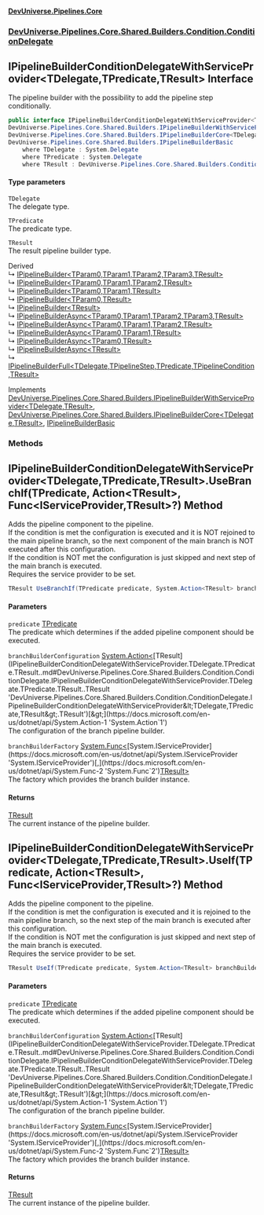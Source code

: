 #### [DevUniverse.Pipelines.Core](Pipelines.md 'Pipelines')
### [DevUniverse.Pipelines.Core.Shared.Builders.Condition.ConditionDelegate](Pipelines.md#DevUniverse.Pipelines.Core.Shared.Builders.Condition.ConditionDelegate 'DevUniverse.Pipelines.Core.Shared.Builders.Condition.ConditionDelegate')
## IPipelineBuilderConditionDelegateWithServiceProvider&lt;TDelegate,TPredicate,TResult&gt; Interface
The pipeline builder with the possibility to add the pipeline step conditionally.  
```csharp
public interface IPipelineBuilderConditionDelegateWithServiceProvider<TDelegate,in TPredicate,TResult> :
DevUniverse.Pipelines.Core.Shared.Builders.IPipelineBuilderWithServiceProvider<TDelegate, TResult>,
DevUniverse.Pipelines.Core.Shared.Builders.IPipelineBuilderCore<TDelegate, TResult>,
DevUniverse.Pipelines.Core.Shared.Builders.IPipelineBuilderBasic
    where TDelegate : System.Delegate
    where TPredicate : System.Delegate
    where TResult : DevUniverse.Pipelines.Core.Shared.Builders.Condition.ConditionDelegate.IPipelineBuilderConditionDelegateWithServiceProvider<TDelegate, TPredicate, TResult>
```
#### Type parameters
<a name='DevUniverse.Pipelines.Core.Shared.Builders.Condition.ConditionDelegate.IPipelineBuilderConditionDelegateWithServiceProvider.TDelegate.TPredicate.TResult..TDelegate'></a>
`TDelegate`  
The delegate type.
  
<a name='DevUniverse.Pipelines.Core.Shared.Builders.Condition.ConditionDelegate.IPipelineBuilderConditionDelegateWithServiceProvider.TDelegate.TPredicate.TResult..TPredicate'></a>
`TPredicate`  
The predicate type.
  
<a name='DevUniverse.Pipelines.Core.Shared.Builders.Condition.ConditionDelegate.IPipelineBuilderConditionDelegateWithServiceProvider.TDelegate.TPredicate.TResult..TResult'></a>
`TResult`  
The result pipeline builder type.
  

Derived  
&#8627; [IPipelineBuilder&lt;TParam0,TParam1,TParam2,TParam3,TResult&gt;](IPipelineBuilder.TParam0.TParam1.TParam2.TParam3.TResult..md 'DevUniverse.Pipelines.Core.Builders.IPipelineBuilder&lt;TParam0,TParam1,TParam2,TParam3,TResult&gt;')  
&#8627; [IPipelineBuilder&lt;TParam0,TParam1,TParam2,TResult&gt;](IPipelineBuilder.TParam0.TParam1.TParam2.TResult..md 'DevUniverse.Pipelines.Core.Builders.IPipelineBuilder&lt;TParam0,TParam1,TParam2,TResult&gt;')  
&#8627; [IPipelineBuilder&lt;TParam0,TParam1,TResult&gt;](IPipelineBuilder.TParam0.TParam1.TResult..md 'DevUniverse.Pipelines.Core.Builders.IPipelineBuilder&lt;TParam0,TParam1,TResult&gt;')  
&#8627; [IPipelineBuilder&lt;TParam0,TResult&gt;](IPipelineBuilder.TParam0.TResult..md 'DevUniverse.Pipelines.Core.Builders.IPipelineBuilder&lt;TParam0,TResult&gt;')  
&#8627; [IPipelineBuilder&lt;TResult&gt;](IPipelineBuilder.TResult..md 'DevUniverse.Pipelines.Core.Builders.IPipelineBuilder&lt;TResult&gt;')  
&#8627; [IPipelineBuilderAsync&lt;TParam0,TParam1,TParam2,TParam3,TResult&gt;](IPipelineBuilderAsync.TParam0.TParam1.TParam2.TParam3.TResult..md 'DevUniverse.Pipelines.Core.Builders.IPipelineBuilderAsync&lt;TParam0,TParam1,TParam2,TParam3,TResult&gt;')  
&#8627; [IPipelineBuilderAsync&lt;TParam0,TParam1,TParam2,TResult&gt;](IPipelineBuilderAsync.TParam0.TParam1.TParam2.TResult..md 'DevUniverse.Pipelines.Core.Builders.IPipelineBuilderAsync&lt;TParam0,TParam1,TParam2,TResult&gt;')  
&#8627; [IPipelineBuilderAsync&lt;TParam0,TParam1,TResult&gt;](IPipelineBuilderAsync.TParam0.TParam1.TResult..md 'DevUniverse.Pipelines.Core.Builders.IPipelineBuilderAsync&lt;TParam0,TParam1,TResult&gt;')  
&#8627; [IPipelineBuilderAsync&lt;TParam0,TResult&gt;](IPipelineBuilderAsync.TParam0.TResult..md 'DevUniverse.Pipelines.Core.Builders.IPipelineBuilderAsync&lt;TParam0,TResult&gt;')  
&#8627; [IPipelineBuilderAsync&lt;TResult&gt;](IPipelineBuilderAsync.TResult..md 'DevUniverse.Pipelines.Core.Builders.IPipelineBuilderAsync&lt;TResult&gt;')  
&#8627; [IPipelineBuilderFull&lt;TDelegate,TPipelineStep,TPredicate,TPipelineCondition,TResult&gt;](IPipelineBuilderFull.TDelegate.TPipelineStep.TPredicate.TPipelineCondition.TResult..md 'DevUniverse.Pipelines.Core.Shared.Builders.IPipelineBuilderFull&lt;TDelegate,TPipelineStep,TPredicate,TPipelineCondition,TResult&gt;')  

Implements [DevUniverse.Pipelines.Core.Shared.Builders.IPipelineBuilderWithServiceProvider&lt;](IPipelineBuilderWithServiceProvider.TDelegate.TResult..md 'DevUniverse.Pipelines.Core.Shared.Builders.IPipelineBuilderWithServiceProvider&lt;TDelegate,TResult&gt;')[TDelegate](IPipelineBuilderConditionDelegateWithServiceProvider.TDelegate.TPredicate.TResult..md#DevUniverse.Pipelines.Core.Shared.Builders.Condition.ConditionDelegate.IPipelineBuilderConditionDelegateWithServiceProvider.TDelegate.TPredicate.TResult..TDelegate 'DevUniverse.Pipelines.Core.Shared.Builders.Condition.ConditionDelegate.IPipelineBuilderConditionDelegateWithServiceProvider&lt;TDelegate,TPredicate,TResult&gt;.TDelegate')[,](IPipelineBuilderWithServiceProvider.TDelegate.TResult..md 'DevUniverse.Pipelines.Core.Shared.Builders.IPipelineBuilderWithServiceProvider&lt;TDelegate,TResult&gt;')[TResult](IPipelineBuilderConditionDelegateWithServiceProvider.TDelegate.TPredicate.TResult..md#DevUniverse.Pipelines.Core.Shared.Builders.Condition.ConditionDelegate.IPipelineBuilderConditionDelegateWithServiceProvider.TDelegate.TPredicate.TResult..TResult 'DevUniverse.Pipelines.Core.Shared.Builders.Condition.ConditionDelegate.IPipelineBuilderConditionDelegateWithServiceProvider&lt;TDelegate,TPredicate,TResult&gt;.TResult')[&gt;](IPipelineBuilderWithServiceProvider.TDelegate.TResult..md 'DevUniverse.Pipelines.Core.Shared.Builders.IPipelineBuilderWithServiceProvider&lt;TDelegate,TResult&gt;'), [DevUniverse.Pipelines.Core.Shared.Builders.IPipelineBuilderCore&lt;](IPipelineBuilderCore.TDelegate.TResult..md 'DevUniverse.Pipelines.Core.Shared.Builders.IPipelineBuilderCore&lt;TDelegate,TResult&gt;')[TDelegate](IPipelineBuilderConditionDelegateWithServiceProvider.TDelegate.TPredicate.TResult..md#DevUniverse.Pipelines.Core.Shared.Builders.Condition.ConditionDelegate.IPipelineBuilderConditionDelegateWithServiceProvider.TDelegate.TPredicate.TResult..TDelegate 'DevUniverse.Pipelines.Core.Shared.Builders.Condition.ConditionDelegate.IPipelineBuilderConditionDelegateWithServiceProvider&lt;TDelegate,TPredicate,TResult&gt;.TDelegate')[,](IPipelineBuilderCore.TDelegate.TResult..md 'DevUniverse.Pipelines.Core.Shared.Builders.IPipelineBuilderCore&lt;TDelegate,TResult&gt;')[TResult](IPipelineBuilderConditionDelegateWithServiceProvider.TDelegate.TPredicate.TResult..md#DevUniverse.Pipelines.Core.Shared.Builders.Condition.ConditionDelegate.IPipelineBuilderConditionDelegateWithServiceProvider.TDelegate.TPredicate.TResult..TResult 'DevUniverse.Pipelines.Core.Shared.Builders.Condition.ConditionDelegate.IPipelineBuilderConditionDelegateWithServiceProvider&lt;TDelegate,TPredicate,TResult&gt;.TResult')[&gt;](IPipelineBuilderCore.TDelegate.TResult..md 'DevUniverse.Pipelines.Core.Shared.Builders.IPipelineBuilderCore&lt;TDelegate,TResult&gt;'), [IPipelineBuilderBasic](IPipelineBuilderBasic.md 'DevUniverse.Pipelines.Core.Shared.Builders.IPipelineBuilderBasic')  
### Methods
<a name='DevUniverse.Pipelines.Core.Shared.Builders.Condition.ConditionDelegate.IPipelineBuilderConditionDelegateWithServiceProvider.TDelegate.TPredicate.TResult..UseBranchIf(TPredicate.System.Action.TResult..System.Func.System.IServiceProvider.TResult..)'></a>
## IPipelineBuilderConditionDelegateWithServiceProvider&lt;TDelegate,TPredicate,TResult&gt;.UseBranchIf(TPredicate, Action&lt;TResult&gt;, Func&lt;IServiceProvider,TResult&gt;?) Method
Adds the pipeline component to the pipeline.  
If the condition is met the configuration is executed and it is NOT rejoined to the main pipeline branch, so the next component of the main branch is NOT executed after this configuration.  
If the condition is NOT met the configuration is just skipped and next step of the main branch is executed.  
Requires the service provider to be set.  
```csharp
TResult UseBranchIf(TPredicate predicate, System.Action<TResult> branchBuilderConfiguration, System.Func<System.IServiceProvider,TResult>? branchBuilderFactory=null);
```
#### Parameters
<a name='DevUniverse.Pipelines.Core.Shared.Builders.Condition.ConditionDelegate.IPipelineBuilderConditionDelegateWithServiceProvider.TDelegate.TPredicate.TResult..UseBranchIf(TPredicate.System.Action.TResult..System.Func.System.IServiceProvider.TResult..).predicate'></a>
`predicate` [TPredicate](IPipelineBuilderConditionDelegateWithServiceProvider.TDelegate.TPredicate.TResult..md#DevUniverse.Pipelines.Core.Shared.Builders.Condition.ConditionDelegate.IPipelineBuilderConditionDelegateWithServiceProvider.TDelegate.TPredicate.TResult..TPredicate 'DevUniverse.Pipelines.Core.Shared.Builders.Condition.ConditionDelegate.IPipelineBuilderConditionDelegateWithServiceProvider&lt;TDelegate,TPredicate,TResult&gt;.TPredicate')  
The predicate which determines if the added pipeline component should be executed.
  
<a name='DevUniverse.Pipelines.Core.Shared.Builders.Condition.ConditionDelegate.IPipelineBuilderConditionDelegateWithServiceProvider.TDelegate.TPredicate.TResult..UseBranchIf(TPredicate.System.Action.TResult..System.Func.System.IServiceProvider.TResult..).branchBuilderConfiguration'></a>
`branchBuilderConfiguration` [System.Action&lt;](https://docs.microsoft.com/en-us/dotnet/api/System.Action-1 'System.Action`1')[TResult](IPipelineBuilderConditionDelegateWithServiceProvider.TDelegate.TPredicate.TResult..md#DevUniverse.Pipelines.Core.Shared.Builders.Condition.ConditionDelegate.IPipelineBuilderConditionDelegateWithServiceProvider.TDelegate.TPredicate.TResult..TResult 'DevUniverse.Pipelines.Core.Shared.Builders.Condition.ConditionDelegate.IPipelineBuilderConditionDelegateWithServiceProvider&lt;TDelegate,TPredicate,TResult&gt;.TResult')[&gt;](https://docs.microsoft.com/en-us/dotnet/api/System.Action-1 'System.Action`1')  
The configuration of the branch pipeline builder.
  
<a name='DevUniverse.Pipelines.Core.Shared.Builders.Condition.ConditionDelegate.IPipelineBuilderConditionDelegateWithServiceProvider.TDelegate.TPredicate.TResult..UseBranchIf(TPredicate.System.Action.TResult..System.Func.System.IServiceProvider.TResult..).branchBuilderFactory'></a>
`branchBuilderFactory` [System.Func&lt;](https://docs.microsoft.com/en-us/dotnet/api/System.Func-2 'System.Func`2')[System.IServiceProvider](https://docs.microsoft.com/en-us/dotnet/api/System.IServiceProvider 'System.IServiceProvider')[,](https://docs.microsoft.com/en-us/dotnet/api/System.Func-2 'System.Func`2')[TResult](IPipelineBuilderConditionDelegateWithServiceProvider.TDelegate.TPredicate.TResult..md#DevUniverse.Pipelines.Core.Shared.Builders.Condition.ConditionDelegate.IPipelineBuilderConditionDelegateWithServiceProvider.TDelegate.TPredicate.TResult..TResult 'DevUniverse.Pipelines.Core.Shared.Builders.Condition.ConditionDelegate.IPipelineBuilderConditionDelegateWithServiceProvider&lt;TDelegate,TPredicate,TResult&gt;.TResult')[&gt;](https://docs.microsoft.com/en-us/dotnet/api/System.Func-2 'System.Func`2')  
The factory which provides the branch builder instance.
  
#### Returns
[TResult](IPipelineBuilderConditionDelegateWithServiceProvider.TDelegate.TPredicate.TResult..md#DevUniverse.Pipelines.Core.Shared.Builders.Condition.ConditionDelegate.IPipelineBuilderConditionDelegateWithServiceProvider.TDelegate.TPredicate.TResult..TResult 'DevUniverse.Pipelines.Core.Shared.Builders.Condition.ConditionDelegate.IPipelineBuilderConditionDelegateWithServiceProvider&lt;TDelegate,TPredicate,TResult&gt;.TResult')  
The current instance of the pipeline builder.
  
<a name='DevUniverse.Pipelines.Core.Shared.Builders.Condition.ConditionDelegate.IPipelineBuilderConditionDelegateWithServiceProvider.TDelegate.TPredicate.TResult..UseIf(TPredicate.System.Action.TResult..System.Func.System.IServiceProvider.TResult..)'></a>
## IPipelineBuilderConditionDelegateWithServiceProvider&lt;TDelegate,TPredicate,TResult&gt;.UseIf(TPredicate, Action&lt;TResult&gt;, Func&lt;IServiceProvider,TResult&gt;?) Method
Adds the pipeline component to the pipeline.  
If the condition is met the configuration is executed and it is rejoined to the main pipeline branch, so the next step of the main branch is executed after this configuration.  
If the condition is NOT met the configuration is just skipped and next step of the main branch is executed.  
Requires the service provider to be set.  
```csharp
TResult UseIf(TPredicate predicate, System.Action<TResult> branchBuilderConfiguration, System.Func<System.IServiceProvider,TResult>? branchBuilderFactory=null);
```
#### Parameters
<a name='DevUniverse.Pipelines.Core.Shared.Builders.Condition.ConditionDelegate.IPipelineBuilderConditionDelegateWithServiceProvider.TDelegate.TPredicate.TResult..UseIf(TPredicate.System.Action.TResult..System.Func.System.IServiceProvider.TResult..).predicate'></a>
`predicate` [TPredicate](IPipelineBuilderConditionDelegateWithServiceProvider.TDelegate.TPredicate.TResult..md#DevUniverse.Pipelines.Core.Shared.Builders.Condition.ConditionDelegate.IPipelineBuilderConditionDelegateWithServiceProvider.TDelegate.TPredicate.TResult..TPredicate 'DevUniverse.Pipelines.Core.Shared.Builders.Condition.ConditionDelegate.IPipelineBuilderConditionDelegateWithServiceProvider&lt;TDelegate,TPredicate,TResult&gt;.TPredicate')  
The predicate which determines if the added pipeline component should be executed.
  
<a name='DevUniverse.Pipelines.Core.Shared.Builders.Condition.ConditionDelegate.IPipelineBuilderConditionDelegateWithServiceProvider.TDelegate.TPredicate.TResult..UseIf(TPredicate.System.Action.TResult..System.Func.System.IServiceProvider.TResult..).branchBuilderConfiguration'></a>
`branchBuilderConfiguration` [System.Action&lt;](https://docs.microsoft.com/en-us/dotnet/api/System.Action-1 'System.Action`1')[TResult](IPipelineBuilderConditionDelegateWithServiceProvider.TDelegate.TPredicate.TResult..md#DevUniverse.Pipelines.Core.Shared.Builders.Condition.ConditionDelegate.IPipelineBuilderConditionDelegateWithServiceProvider.TDelegate.TPredicate.TResult..TResult 'DevUniverse.Pipelines.Core.Shared.Builders.Condition.ConditionDelegate.IPipelineBuilderConditionDelegateWithServiceProvider&lt;TDelegate,TPredicate,TResult&gt;.TResult')[&gt;](https://docs.microsoft.com/en-us/dotnet/api/System.Action-1 'System.Action`1')  
The configuration of the branch pipeline builder.
  
<a name='DevUniverse.Pipelines.Core.Shared.Builders.Condition.ConditionDelegate.IPipelineBuilderConditionDelegateWithServiceProvider.TDelegate.TPredicate.TResult..UseIf(TPredicate.System.Action.TResult..System.Func.System.IServiceProvider.TResult..).branchBuilderFactory'></a>
`branchBuilderFactory` [System.Func&lt;](https://docs.microsoft.com/en-us/dotnet/api/System.Func-2 'System.Func`2')[System.IServiceProvider](https://docs.microsoft.com/en-us/dotnet/api/System.IServiceProvider 'System.IServiceProvider')[,](https://docs.microsoft.com/en-us/dotnet/api/System.Func-2 'System.Func`2')[TResult](IPipelineBuilderConditionDelegateWithServiceProvider.TDelegate.TPredicate.TResult..md#DevUniverse.Pipelines.Core.Shared.Builders.Condition.ConditionDelegate.IPipelineBuilderConditionDelegateWithServiceProvider.TDelegate.TPredicate.TResult..TResult 'DevUniverse.Pipelines.Core.Shared.Builders.Condition.ConditionDelegate.IPipelineBuilderConditionDelegateWithServiceProvider&lt;TDelegate,TPredicate,TResult&gt;.TResult')[&gt;](https://docs.microsoft.com/en-us/dotnet/api/System.Func-2 'System.Func`2')  
The factory which provides the branch builder instance.
  
#### Returns
[TResult](IPipelineBuilderConditionDelegateWithServiceProvider.TDelegate.TPredicate.TResult..md#DevUniverse.Pipelines.Core.Shared.Builders.Condition.ConditionDelegate.IPipelineBuilderConditionDelegateWithServiceProvider.TDelegate.TPredicate.TResult..TResult 'DevUniverse.Pipelines.Core.Shared.Builders.Condition.ConditionDelegate.IPipelineBuilderConditionDelegateWithServiceProvider&lt;TDelegate,TPredicate,TResult&gt;.TResult')  
The current instance of the pipeline builder.
  
